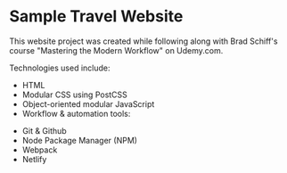 # Sample Travel Website

This website project was created while following along with Brad Schiff's course "Mastering the Modern Workflow" on Udemy.com.

Technologies used include:
* HTML
* Modular CSS using PostCSS
* Object-oriented modular JavaScript
* Workflow & automation tools:
- Git & Github
- Node Package Manager (NPM)
- Webpack
- Netlify

